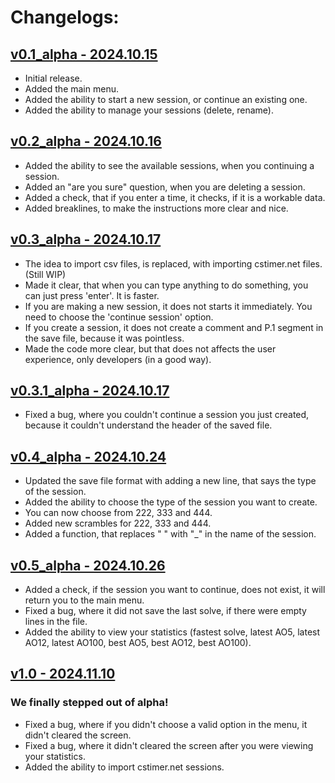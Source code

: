 # Changelogs:

## [v0.1_alpha - 2024.10.15](https://github.com/synexcoder01/synex_cubing_tools/releases/tag/v0.1_alpha)
- Initial release.
- Added the main menu.
- Added the ability to start a new session, or continue an existing one.
- Added the ability to manage your sessions (delete, rename).

## [v0.2_alpha - 2024.10.16](https://github.com/synexcoder01/synex_cubing_tools/releases/tag/v0.2_alpha)
- Added the ability to see the available sessions, when you continuing a session.
- Added an "are you sure" question, when you are deleting a session.
- Added a check, that if you enter a time, it checks, if it is a workable data.
- Added breaklines, to make the instructions more clear and nice.

## [v0.3_alpha - 2024.10.17](https://github.com/synexcoder01/synex_cubing_tools/releases/tag/v0.3_alpha)
- The idea to import csv files, is replaced, with importing cstimer.net files. (Still WIP)
- Made it clear, that when you can type anything to do something, you can just press 'enter'. It is faster.
- If you are making a new session, it does not starts it immediately. You need to choose the 'continue session' option.
- If you create a session, it does not create a comment and P.1 segment in the save file, because it was pointless.
- Made the code more clear, but that does not affects the user experience, only developers (in a good way).

## [v0.3.1_alpha - 2024.10.17](https://github.com/synexcoder01/synex_cubing_tools/releases/tag/v0.3.1_alpha)
- Fixed a bug, where you couldn't continue a session you just created, because it couldn't understand the header of the saved file.

## [v0.4_alpha - 2024.10.24](https://github.com/synexcoder01/synex_cubing_tools/releases/tag/v0.4_alpha)
- Updated the save file format with adding a new line, that says the type of the session.
- Added the ability to choose the type of the session you want to create.
- You can now choose from 222, 333 and 444.
- Added new scrambles for 222, 333 and 444.
- Added a function, that replaces " " with "_" in the name of the session.

## [v0.5_alpha - 2024.10.26](https://github.com/synexcoder01/synex_cubing_tools/releases/tag/v0.5_alpha)
- Added a check, if the session you want to continue, does not exist, it will return you to the main menu.
- Fixed a bug, where it did not save the last solve, if there were empty lines in the file.
- Added the ability to view your statistics (fastest solve, latest AO5, latest AO12, latest AO100, best AO5, best AO12, best AO100).

## [v1.0 - 2024.11.10](https://github.com/synexcoder01/synex_cubing_tools/releases/tag/v1.0.0)
### We finally stepped out of alpha!
- Fixed a bug, where if you didn't choose a valid option in the menu, it didn't cleared the screen.
- Fixed a bug, where it didn't cleared the screen after you were viewing your statistics.
- Added the ability to import cstimer.net sessions.
